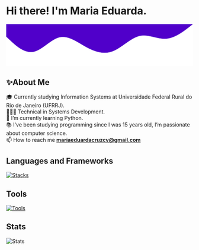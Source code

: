 # Hi there! I'm Maria Eduarda.

<img src="images/wave.svg" alt="SVG de onda">
<br>

## ✨About Me

🎓 Currently studying Information Systems at Universidade Federal Rural do Rio de Janeiro (UFRRJ). <br>
👩🏽‍🎓 Technical in Systems Development.<br>
📌  I’m currently learning Python.  <br>
📚 I've been studying programming since I was 15 years old, I’m passionate about computer science. <br>
📫 How to reach me **mariaeduardacruzcv@gmail.com**

## Languages and Frameworks

[![Stacks](https://skillicons.dev/icons?i=js,react,nextjs,html,css,python)](https://skillicons.dev)

## Tools

[![Tools](https://skillicons.dev/icons?i=postman,vscode,eclipse,maven,git)](https://skillicons.dev)

## Stats

![Stats](https://github-readme-stats.vercel.app/api/top-langs/?username=mariamourie&theme=midnight-purple&hide_border=false&include_all_commits=true&count_private=true&layout=compact)
